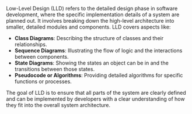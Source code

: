 Low-Level Design (LLD) refers to the detailed design phase in software development, where the specific implementation details of a system are planned out. It involves breaking down the high-level architecture into smaller, detailed modules and components. LLD covers aspects like:

- **Class Diagrams**: Describing the structure of classes and their relationships.
- **Sequence Diagrams**: Illustrating the flow of logic and the interactions between components.
- **State Diagrams**: Showing the states an object can be in and the transitions between those states.
- **Pseudocode or Algorithms**: Providing detailed algorithms for specific functions or processes.

The goal of LLD is to ensure that all parts of the system are clearly defined and can be implemented by developers with a clear understanding of how they fit into the overall system architecture.
